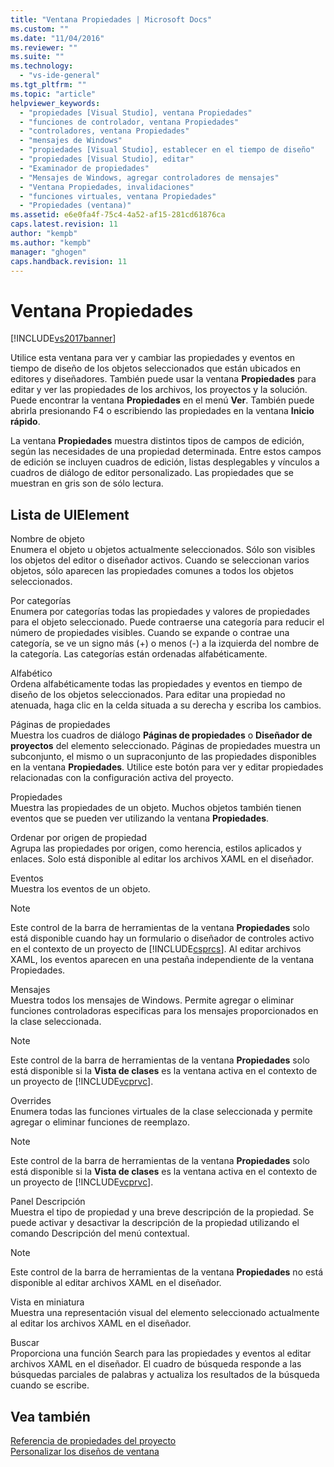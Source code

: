 ```yaml
---
title: "Ventana Propiedades | Microsoft Docs"
ms.custom: ""
ms.date: "11/04/2016"
ms.reviewer: ""
ms.suite: ""
ms.technology: 
  - "vs-ide-general"
ms.tgt_pltfrm: ""
ms.topic: "article"
helpviewer_keywords: 
  - "propiedades [Visual Studio], ventana Propiedades"
  - "funciones de controlador, ventana Propiedades"
  - "controladores, ventana Propiedades"
  - "mensajes de Windows"
  - "propiedades [Visual Studio], establecer en el tiempo de diseño"
  - "propiedades [Visual Studio], editar"
  - "Examinador de propiedades"
  - "Mensajes de Windows, agregar controladores de mensajes"
  - "Ventana Propiedades, invalidaciones"
  - "funciones virtuales, ventana Propiedades"
  - "Propiedades (ventana)"
ms.assetid: e6e0fa4f-75c4-4a52-af15-281cd61876ca
caps.latest.revision: 11
author: "kempb"
ms.author: "kempb"
manager: "ghogen"
caps.handback.revision: 11
---
```

# Ventana Propiedades
[!INCLUDE[vs2017banner](../../code-quality/includes/vs2017banner.md)]

Utilice esta ventana para ver y cambiar las propiedades y eventos en tiempo de diseño de los objetos seleccionados que están ubicados en editores y diseñadores.  También puede usar la ventana **Propiedades** para editar y ver las propiedades de los archivos, los proyectos y la solución.  Puede encontrar la ventana **Propiedades** en el menú **Ver**.  También puede abrirla presionando F4 o escribiendo las propiedades en la ventana **Inicio rápido**.  
  
 La ventana **Propiedades** muestra distintos tipos de campos de edición, según las necesidades de una propiedad determinada.  Entre estos campos de edición se incluyen cuadros de edición, listas desplegables y vínculos a cuadros de diálogo de editor personalizado.  Las propiedades que se muestran en gris son de sólo lectura.  
  
## Lista de UIElement  
 Nombre de objeto  
 Enumera el objeto u objetos actualmente seleccionados.  Sólo son visibles los objetos del editor o diseñador activos.  Cuando se seleccionan varios objetos, sólo aparecen las propiedades comunes a todos los objetos seleccionados.  
  
 Por categorías  
 Enumera por categorías todas las propiedades y valores de propiedades para el objeto seleccionado.  Puede contraerse una categoría para reducir el número de propiedades visibles.  Cuando se expande o contrae una categoría, se ve un signo más \(\+\) o menos \(\-\) a la izquierda del nombre de la categoría.  Las categorías están ordenadas alfabéticamente.  
  
 Alfabético  
 Ordena alfabéticamente todas las propiedades y eventos en tiempo de diseño de los objetos seleccionados.  Para editar una propiedad no atenuada, haga clic en la celda situada a su derecha y escriba los cambios.  
  
 Páginas de propiedades  
 Muestra los cuadros de diálogo **Páginas de propiedades** o **Diseñador de proyectos** del elemento seleccionado.  Páginas de propiedades muestra un subconjunto, el mismo o un supraconjunto de las propiedades disponibles en la ventana **Propiedades**.  Utilice este botón para ver y editar propiedades relacionadas con la configuración activa del proyecto.  
  
 Propiedades  
 Muestra las propiedades de un objeto.  Muchos objetos también tienen eventos que se pueden ver utilizando la ventana **Propiedades**.  
  
 Ordenar por origen de propiedad  
 Agrupa las propiedades por origen, como herencia, estilos aplicados y enlaces.  Solo está disponible al editar los archivos XAML en el diseñador.  
  
 Eventos  
 Muestra los eventos de un objeto.  
  
> [!NOTE]
>  Este control de la barra de herramientas de la ventana **Propiedades** solo está disponible cuando hay un formulario o diseñador de controles activo en el contexto de un proyecto de [!INCLUDE[csprcs](../../data-tools/includes/csprcs_md.md)].  Al editar archivos XAML, los eventos aparecen en una pestaña independiente de la ventana Propiedades.  
  
 Mensajes  
 Muestra todos los mensajes de Windows.  Permite agregar o eliminar funciones controladoras especificas para los mensajes proporcionados en la clase seleccionada.  
  
> [!NOTE]
>  Este control de la barra de herramientas de la ventana **Propiedades** solo está disponible si la **Vista de clases** es la ventana activa en el contexto de un proyecto de [!INCLUDE[vcprvc](../../code-quality/includes/vcprvc_md.md)].  
  
 Overrides  
 Enumera todas las funciones virtuales de la clase seleccionada y permite agregar o eliminar funciones de reemplazo.  
  
> [!NOTE]
>  Este control de la barra de herramientas de la ventana **Propiedades** solo está disponible si la **Vista de clases** es la ventana activa en el contexto de un proyecto de [!INCLUDE[vcprvc](../../code-quality/includes/vcprvc_md.md)].  
  
 Panel Descripción  
 Muestra el tipo de propiedad y una breve descripción de la propiedad.  Se puede activar y desactivar la descripción de la propiedad utilizando el comando Descripción del menú contextual.  
  
> [!NOTE]
>  Este control de la barra de herramientas de la ventana **Propiedades** no está disponible al editar archivos XAML en el diseñador.  
  
 Vista en miniatura  
 Muestra una representación visual del elemento seleccionado actualmente al editar los archivos XAML en el diseñador.  
  
 Buscar  
 Proporciona una función Search para las propiedades y eventos al editar archivos XAML en el diseñador.  El cuadro de búsqueda responde a las búsquedas parciales de palabras y actualiza los resultados de la búsqueda cuando se escribe.  
  
## Vea también  
 [Referencia de propiedades del proyecto](../../ide/reference/project-properties-reference.md)   
 [Personalizar los diseños de ventana](../../ide/customizing-window-layouts-in-visual-studio.md)